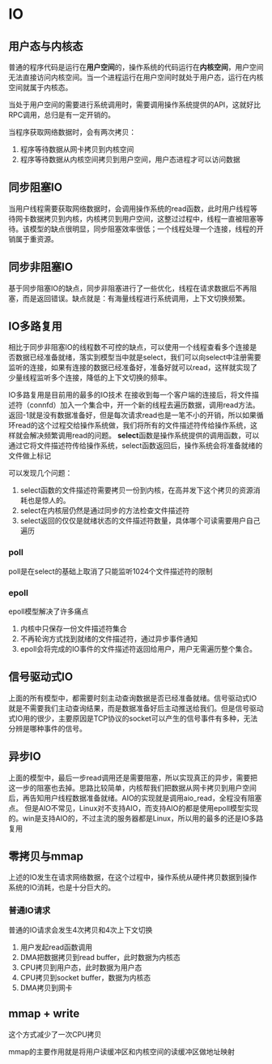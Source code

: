 # IO
## 用户态与内核态
普通的程序代码是运行在**用户空间**的，操作系统的代码运行在**内核空间**，用户空间无法直接访问内核空间。当一个进程运行在用户空间时就处于用户态，运行在内核空间就属于内核态。

当处于用户空间的需要进行系统调用时，需要调用操作系统提供的API，这就好比RPC调用，总归是有一定开销的。

当程序获取网络数据时，会有两次拷贝：

1. 程序等待数据从网卡拷贝到内核空间
2. 程序等待数据从内核空间拷贝到用户空间，用户态进程才可以访问数据

## 同步阻塞IO
当用户线程需要获取网络数据时，会调用操作系统的read函数，此时用户线程等待网卡数据拷贝到内核，内核拷贝到用户空间，这整过过程中，线程一直被阻塞等待。该模型的缺点很明显，同步阻塞效率很低；一个线程处理一个连接，线程的开销属于重资源。

## 同步非阻塞IO
基于同步阻塞IO的缺点，同步非阻塞进行了一些优化，线程在请求数据后不再阻塞，而是返回错误。缺点就是：有海量线程进行系统调用，上下文切换频繁。

## IO多路复用
相比于同步非阻塞IO的线程数不可控的缺点，可以使用一个线程查看多个连接是否数据已经准备就绪，落实到模型当中就是select，我们可以向select中注册需要监听的连接，如果有连接的数据已经准备好，准备好就可以read，这样就实现了少量线程监听多个连接，降低的上下文切换的频率。

IO多路复用是目前用的最多的IO技术
在接收到每一个客户端的连接后，将文件描述符（connfd）加入一个集合中，开一个新的线程去遍历数据，调用read方法。返回-1就是没有数据准备好，但是每次请求read也是一笔不小的开销，所以如果循环read的这个过程交给操作系统做，我们将所有的文件描述符传给操作系统，这样就会解决频繁调用read的问题。
**select**函数是操作系统提供的调用函数，可以通过它将文件描述符传给操作系统，select函数返回后，操作系统会将准备就绪的文件做上标记

可以发现几个问题：
1. select函数的文件描述符需要拷贝一份到内核，在高并发下这个拷贝的资源消耗也是惊人的。
2. select在内核层仍然是通过同步的方法检查文件描述符
3. select返回的仅仅是就绪状态的文件描述符数量，具体哪个可读需要用户自己遍历

### poll
poll是在select的基础上取消了只能监听1024个文件描述符的限制

### epoll
epoll模型解决了许多痛点
1. 内核中只保存一份文件描述符集合
2. 不再轮询方式找到就绪的文件描述符，通过异步事件通知
3. epoll会将完成的IO事件的文件描述符返回给用户，用户无需遍历整个集合。
## 信号驱动式IO
上面的所有模型中，都需要时刻主动查询数据是否已经准备就绪。信号驱动式IO就是不需要我们主动查询结果，而是数据准备好后主动推送给我们。但是信号驱动式IO用的很少，主要原因是TCP协议的socket可以产生的信号事件有多种，无法分辨是哪种事件的信号。

## 异步IO
上面的模型中，最后一步read调用还是需要阻塞，所以实现真正的异步，需要把这一步的阻塞也去掉。思路比较简单，内核帮我们把数据从网卡拷贝到用户空间后，再告知用户线程数据准备就绪。AIO的实现就是调用aio_read，全程没有阻塞点。
但是AIO不常见，Linux对不支持AIO，而支持AIO的都是使用epoll模型实现的。win是支持AIO的，不过主流的服务器都是Linux，所以用的最多的还是IO多路复用

## 零拷贝与mmap
上述的IO发生在请求网络数据，在这个过程中，操作系统从硬件拷贝数据到操作系统的IO消耗，也是十分巨大的。
### 普通IO请求
普通的IO请求会发生4次拷贝和4次上下文切换

1. 用户发起read函数调用
2. DMA把数据拷贝到read buffer，此时数据为内核态
3. CPU拷贝到用户态，此时数据为用户态
4. CPU拷贝到socket buffer，数据为内核态
5. DMA拷贝到网卡

## mmap + write
这个方式减少了一次CPU拷贝

mmap的主要作用就是将用户读缓冲区和内核空间的读缓冲区做地址映射